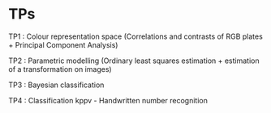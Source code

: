 # TPs
TP1 : Colour representation space (Correlations and contrasts of RGB plates + Principal Component Analysis)

TP2 : Parametric modelling (Ordinary least squares estimation + estimation of a transformation on images)

TP3 : Bayesian classification

TP4 : Classification kppv - Handwritten number recognition

